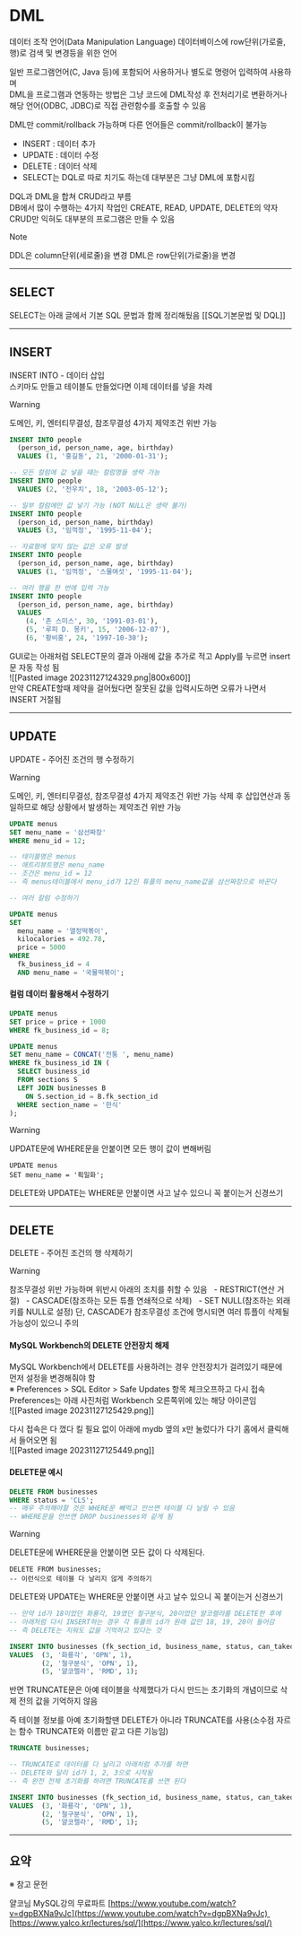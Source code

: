 # DML

데이터 조작 언어(Data Manipulation Language)
데이터베이스에 row단위(가로줄, 행)로 검색 및 변경등을 위한 언어  

일반 프로그램언어(C, Java 등)에 포함되어 사용하거나 별도로 명령어 입력하여 사용하며  
DML을 프로그램과 연동하는 방법은 그냥 코드에 DML작성 후 전처리기로 변환하거나  
해당 언어(ODBC, JDBC)로 직접 관련함수를 호출할 수 있음  

DML만 commit/rollback 가능하며 다른 언어들은 commit/rollback이 불가능  
- INSERT : 데이터 추가
- UPDATE : 데이터 수정
- DELETE : 데이터 삭제
- SELECT는 DQL로 따로 치기도 하는데 대부분은 그냥 DML에 포함시킴  

DQL과 DML을 합쳐 CRUD라고 부름  
	DB에서 많이 수행하는 4가지 작업인 CREATE, READ, UPDATE, DELETE의 약자  
	CRUD만 익혀도 대부분의 프로그램은 만들 수 있음

>[!note]
> DDL은 column단위(세로줄)을 변경
> DML은 row단위(가로줄)을 변경

___
## SELECT

SELECT는 아래 글에서 기본 SQL 문법과 함께 정리해뒀음
[[SQL기본문법 및 DQL]]

___
## INSERT

INSERT INTO - 데이터 삽입  
스키마도 만들고 테이블도 만들었다면 이제 데이터를 넣을 차례  

>[!warning]
> 도메인, 키, 엔터티무결성, 참조무결성 4가지 제약조건 위반 가능

```sql
INSERT INTO people
  (person_id, person_name, age, birthday)
  VALUES (1, '홍길동', 21, '2000-01-31');
```

```sql
-- 모든 컬럼에 값 넣을 때는 컬럼명들 생략 가능
INSERT INTO people
  VALUES (2, '전우치', 18, '2003-05-12');
```

```sql
-- 일부 컬럼에만 값 넣기 가능 (NOT NULL은 생략 불가)
INSERT INTO people
  (person_id, person_name, birthday)
  VALUES (3, '임꺽정', '1995-11-04');
```

```sql
-- 자료형에 맞지 않는 값은 오류 발생
INSERT INTO people
  (person_id, person_name, age, birthday)
  VALUES (1, '임꺽정', '스물여섯', '1995-11-04');
```

```sql
-- 여러 행을 한 번에 입력 가능
INSERT INTO people
  (person_id, person_name, age, birthday)
  VALUES 
    (4, '존 스미스', 30, '1991-03-01'),
    (5, '루피 D. 몽키', 15, '2006-12-07'),
    (6, '황비홍', 24, '1997-10-30');
```

GUI로는 아래처럼 SELECT문의 결과 아래에 값을 추가로 적고 Apply를 누르면 insert문 자동 작성 됨  
![[Pasted image 20231127124329.png|800x600]]  
만약 CREATE할때 제약을 걸어뒀다면 잘못된 값을 입력시도하면 오류가 나면서 INSERT 거절됨  

___
## UPDATE

UPDATE - 주어진 조건의 행 수정하기

>[!warning]
> 도메인, 키, 엔터티무결성, 참조무결성 4가지 제약조건 위반 가능
> 삭제 후 삽입연산과 동일하므로 해당 상황에서 발생하는 제약조건 위반 가능

```sql
UPDATE menus
SET menu_name = '삼선짜장'
WHERE menu_id = 12;

-- 테이블명은 menus
-- 애트리뷰트명은 menu_name
-- 조건은 menu_id = 12
-- 즉 menus테이블에서 menu_id가 12인 튜플의 menu_name값을 삼선짜장으로 바꾼다
```

```sql
-- 여러 칼럼 수정하기

UPDATE menus
SET 
  menu_name = '열정떡볶이',
  kilocalories = 492.78,
  price = 5000
WHERE 
  fk_business_id = 4
  AND menu_name = '국물떡볶이';
```

#### 컬럼 데이터 활용해서 수정하기

```sql
UPDATE menus
SET price = price + 1000
WHERE fk_business_id = 8;
```

```sql
UPDATE menus
SET menu_name = CONCAT('전통 ', menu_name)
WHERE fk_business_id IN (
  SELECT business_id 
  FROM sections S
  LEFT JOIN businesses B
    ON S.section_id = B.fk_section_id 
  WHERE section_name = '한식'
);
```

>[!warning]
> UPDATE문에 WHERE문을 안붙이면 모든 행이 값이 변해버림
> ```
> UPDATE menus
> SET menu_name = '획일화';
> ```
> DELETE와 UPDATE는 WHERE문 안붙이면 사고 날수 있으니 꼭 붙이는거 신경쓰기

___
## DELETE

DELETE - 주어진 조건의 행 삭제하기

>[!warning]
> 참조무결성 위반 가능하며 위반시 아래의 조치를 취할 수 있음
>  - RESTRICT(연산 거절)
>  - CASCADE(참조하는 모든 튜플 연쇄적으로 삭제)
>  - SET NULL(참조하는 외래키를 NULL로 설정)
> 단, CASCADE가 참조무결성 조건에 명시되면 여러 튜플이 삭제될 가능성이 있으니 주의

#### MySQL Workbench의 DELETE 안전장치 해제
MySQL Workbench에서 DELETE를 사용하려는 경우 안전장치가 걸려있기 때문에 먼저 설정을 변경해줘야 함  
※ Preferences > SQL Editor > Safe Updates 항목 체크오프하고 다시 접속  
Preferences는 아래 사진처럼 Workbench 오른쪽위에 있는 해당 아이콘임  
![[Pasted image 20231127125429.png]]

다시 접속은 다 껐다 킬 필요 없이 아래에 mydb 옆의 x만 눌렀다가 다기 홈에서 클릭해서 들어오면 됨  
![[Pasted image 20231127125449.png]]

#### DELETE문 예시
```sql
DELETE FROM businesses
WHERE status = 'CLS';
-- 매우 주의해야할 것은 WHERE문 빼먹고 안쓰면 테이블 다 날릴 수 있음
-- WHERE문을 안쓰면 DROP businesses와 같게 됨
```

>[!warning]
> DELETE문에 WHERE문을 안붙이면 모든 값이 다 삭제된다.
> ```
> DELETE FROM businesses;
> -- 이런식으로 테이블 다 날리지 않게 주의하기
> ```
> DELETE와 UPDATE는 WHERE문 안붙이면 사고 날수 있으니 꼭 붙이는거 신경쓰기

```sql
-- 만약 id가 18이었던 화룡각, 19였던 철구분식, 20이었던 얄코렐라를 DELETE한 후에
-- 아래처럼 다시 INSERT하는 경우 각 튜플의 id가 원래 값인 18, 19, 20이 들어감
-- 즉 DELETE는 지워도 값을 기억하고 있다는 것

INSERT INTO businesses (fk_section_id, business_name, status, can_takeout)
VALUES  (3, '화룡각', 'OPN', 1),
        (2, '철구분식', 'OPN', 1),
        (5, '얄코렐라', 'RMD', 1);
```
반면 TRUNCATE문은 아예 테이블을 삭제했다가 다시 만드는 초기화의 개념이므로 삭제 전의 값을 기억하지 않음  

즉 테이블 정보를 아예 초기화할땐 DELETE가 아니라 TRUNCATE를 사용(소수점 자르는 함수 TRUNCATE와 이름만 같고 다른 기능임)  
```sql
TRUNCATE businesses;
```

```sql
-- TRUNCATE로 데이터를 다 날리고 아래처럼 추가를 하면
-- DELETE와 달리 id가 1, 2, 3으로 시작됨
-- 즉 완전 전체 초기화를 하려면 TRUNCATE를 쓰면 된다

INSERT INTO businesses (fk_section_id, business_name, status, can_takeout)
VALUES  (3, '화룡각', 'OPN', 1),
        (2, '철구분식', 'OPN', 1),
        (5, '얄코렐라', 'RMD', 1);
```

___

## 요약





※ 참고 문헌

얄코님 MySQL강의 무료파트
[https://www.youtube.com/watch?v=dgpBXNa9vJc](https://www.youtube.com/watch?v=dgpBXNa9vJc) 
[https://www.yalco.kr/lectures/sql/](https://www.yalco.kr/lectures/sql/)